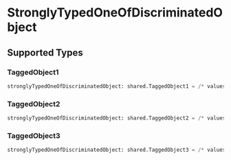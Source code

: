 # StronglyTypedOneOfDiscriminatedObject


## Supported Types

### TaggedObject1

```python
stronglyTypedOneOfDiscriminatedObject: shared.TaggedObject1 = /* values here */
```

### TaggedObject2

```python
stronglyTypedOneOfDiscriminatedObject: shared.TaggedObject2 = /* values here */
```

### TaggedObject3

```python
stronglyTypedOneOfDiscriminatedObject: shared.TaggedObject3 = /* values here */
```

